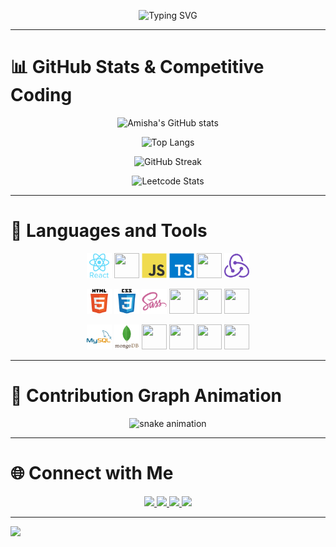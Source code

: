 <!-- Typing SVG Intro -->
<p align="center">
  <img src="https://readme-typing-svg.herokuapp.com?font=Fira+Code&weight=600&size=24&pause=1000&color=F75C7E&center=true&vCenter=true&width=600&lines=Hi+👋,+I'm+Amisha+Aggarwal!;Frontend+Developer+💻;Aspiring+Full-Stack+AI+Developer+🚀;Open-Source+Contributor+🌍;Lifelong+Learner+📚" alt="Typing SVG" />
</p>

---

# 📊 GitHub Stats & Competitive Coding

<p align="center">
  <img src="https://github-readme-stats.vercel.app/api?username=amishaaggarwal&show_icons=true&theme=radical&card_width=600" alt="Amisha's GitHub stats"/>
</p>

<p align="center">
  <img src="https://github-readme-stats.vercel.app/api/top-langs/?username=amishaaggarwal&layout=compact&card_width=350&theme=tokyonight" alt="Top Langs"/>
</p>

<p align="center">
  <img src="http://github-readme-streak-stats.herokuapp.com?user=amishaaggarwal&theme=nightowl&mode=weekly&card_width=1005" alt="GitHub Streak"/>
</p>

<p align="center">
  <img src="https://leetcard.jacoblin.cool/amishaaggarwal10?ext=heatmap&font=lobster&width=1005&height=400" alt="Leetcode Stats"/>
</p>

---

# 🚀 Languages and Tools

<p align="center">
  <!-- Row 1 -->
  <img src="https://raw.githubusercontent.com/devicons/devicon/master/icons/react/react-original-wordmark.svg" width="40" height="40"/>
  <img src="https://cdn.worldvectorlogo.com/logos/nextjs-2.svg" width="40" height="40"/>
  <img src="https://raw.githubusercontent.com/devicons/devicon/master/icons/javascript/javascript-original.svg" width="40" height="40"/>
  <img src="https://raw.githubusercontent.com/devicons/devicon/master/icons/typescript/typescript-original.svg" width="40" height="40"/>
  <img src="https://www.vectorlogo.zone/logos/tailwindcss/tailwindcss-icon.svg" width="40" height="40"/>
  <img src="https://raw.githubusercontent.com/devicons/devicon/master/icons/redux/redux-original.svg" width="40" height="40"/>
</p>

<p align="center">
  <!-- Row 2 -->
  <img src="https://raw.githubusercontent.com/devicons/devicon/master/icons/html5/html5-original-wordmark.svg" width="40" height="40"/>
  <img src="https://raw.githubusercontent.com/devicons/devicon/master/icons/css3/css3-original-wordmark.svg" width="40" height="40"/>
  <img src="https://raw.githubusercontent.com/devicons/devicon/master/icons/sass/sass-original.svg" width="40" height="40"/>
  <img src="https://www.vectorlogo.zone/logos/git-scm/git-scm-icon.svg" width="40" height="40"/>
  <img src="https://www.vectorlogo.zone/logos/firebase/firebase-icon.svg" width="40" height="40"/>
  <img src="https://www.vectorlogo.zone/logos/jestjsio/jestjsio-icon.svg" width="40" height="40"/>
</p>

<p align="center">
  <!-- Row 3 -->
  <img src="https://raw.githubusercontent.com/devicons/devicon/master/icons/mysql/mysql-original-wordmark.svg" width="40" height="40"/>
  <img src="https://raw.githubusercontent.com/devicons/devicon/master/icons/mongodb/mongodb-original-wordmark.svg" width="40" height="40"/>
  <img src="https://www.vectorlogo.zone/logos/figma/figma-icon.svg" width="40" height="40"/>
  <img src="https://www.vectorlogo.zone/logos/linux/linux-icon.svg" width="40" height="40"/>
  <img src="https://upload.wikimedia.org/wikipedia/commons/2/21/Matlab_Logo.png" width="40" height="40"/>
  <img src="https://www.vectorlogo.zone/logos/cypressio/cypressio-icon.svg" width="40" height="40"/>
</p>

---

# 🐍 Contribution Graph Animation
<p align="center">
  <img src="https://raw.githubusercontent.com/amishaaggarwal/amishaaggarwal/output/snake.svg" alt="snake animation"/>
</p>


---

# 🌐 Connect with Me  

<p align="center">
  <a href="https://www.linkedin.com/in/amisha-aggarwal" target="_blank">
    <img src="https://img.shields.io/badge/LinkedIn-%230077B5.svg?style=for-the-badge&logo=linkedin&logoColor=white"/>
  </a>
  <a href="mailto:your.email@example.com">
    <img src="https://img.shields.io/badge/Email-D14836?style=for-the-badge&logo=gmail&logoColor=white"/>
  </a>
  <a href="https://portfolio-link.com" target="_blank">
    <img src="https://img.shields.io/badge/Portfolio-000?style=for-the-badge&logo=vercel&logoColor=white"/>
  </a>
  <a href="https://github.com/amishaaggarwal">
    <img src="https://img.shields.io/github/followers/amishaaggarwal?label=Follow&style=social"/>
  </a>
</p>

---

![](https://komarev.com/ghpvc/?username=amishaaggarwal&color=blue)
